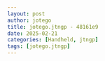 ```yaml
---
layout: post
author: jotego
title: jotego.jtngp - 48161e9
date: 2025-02-21
categories: [Handheld, jtngp]
tags: [jotego.jtngp]
---
```


